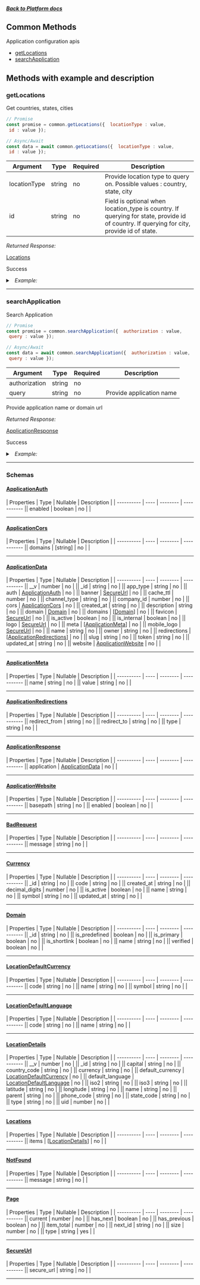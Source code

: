 




##### [Back to Platform docs](./README.md)

## Common Methods
Application configuration apis

* [getLocations](#getlocations)
* [searchApplication](#searchapplication)



## Methods with example and description




### getLocations
Get countries, states, cities



```javascript
// Promise
const promise = common.getLocations({  locationType : value,
 id : value });

// Async/Await
const data = await common.getLocations({  locationType : value,
 id : value });
```





| Argument  |  Type  | Required | Description |
| --------- | -----  | -------- | ----------- |  
| locationType | string | no | Provide location type to query on. Possible values : country, state, city |    
| id | string | no | Field is optional when location_type is country. If querying for state, provide id of country. If querying for city, provide id of state. |  





*Returned Response:*




[Locations](#Locations)

Success




<details>
<summary><i>&nbsp; Example:</i></summary>

```json

```
</details>









---


### searchApplication
Search Application



```javascript
// Promise
const promise = common.searchApplication({  authorization : value,
 query : value });

// Async/Await
const data = await common.searchApplication({  authorization : value,
 query : value });
```





| Argument  |  Type  | Required | Description |
| --------- | -----  | -------- | ----------- |  
| authorization | string | no |  |    
| query | string | no | Provide application name |  



Provide application name or domain url

*Returned Response:*




[ApplicationResponse](#ApplicationResponse)

Success




<details>
<summary><i>&nbsp; Example:</i></summary>

```json
{
  "application": {
    "website": {
      "enabled": true,
      "basepath": "/"
    },
    "cors": {
      "domains": []
    },
    "auth": {
      "enabled": true
    },
    "description": "test",
    "channel_type": "store",
    "cache_ttl": -1,
    "internal": false,
    "is_active": true,
    "mode": "live",
    "_id": "620b931ee7bfb11f910bf4a3",
    "company_id": 2,
    "name": "test",
    "owner": "5b9b98150df588546aaea6d2",
    "logo": {
      "secure_url": "https://hdn-1.addsale.com/x0/company/164/applications/5efc9913f474c329718e3690/application/pictures/free-logo/original/olqHM8LNr-JioMart-Groceries.png"
    },
    "favicon": {
      "secure_url": "https://hdn-1.addsale.com/x0/company/164/applications/5efc9913f474c329718e3690/application/pictures/free-logo/original/olqHM8LNr-JioMart-Groceries.png"
    },
    "banner": {
      "secure_url": "https://hdn-1.addsale.com/x0/company/164/applications/5efc9913f474c329718e3690/application/pictures/landscape-banner/original/D2fr98CUH-JioMart-Groceries.png"
    },
    "token": "tPQv0nc23",
    "tokens": [
      {
        "token": "tPQv0nc23",
        "created_at": "2022-02-15T11:48:46.909Z"
      }
    ],
    "domains": [
      {
        "verified": true,
        "is_primary": true,
        "is_shortlink": true,
        "_id": "620b931ee7bfb11f910bf4a4",
        "name": "qckvv5lhp.hostfynd.dev"
      }
    ],
    "redirections": [],
    "meta": [],
    "created_at": "2022-02-15T11:48:46.909Z",
    "modified_at": "2022-02-15T11:48:46.909Z",
    "__v": 0,
    "domain": {
      "verified": true,
      "is_primary": true,
      "is_shortlink": true,
      "_id": "620b931ee7bfb11f910bf4a4",
      "name": "qckvv5lhp.hostfynd.dev"
    },
    "id": "620b931ee7bfb11f910bf4a3"
  }
}
```
</details>









---



### Schemas


#### [ApplicationAuth](#ApplicationAuth)

 | Properties | Type | Nullable | Description |
 | ---------- | ---- | -------- | ----------- || enabled | boolean |  no  |  |

---

#### [ApplicationCors](#ApplicationCors)

 | Properties | Type | Nullable | Description |
 | ---------- | ---- | -------- | ----------- || domains | [string] |  no  |  |

---

#### [ApplicationData](#ApplicationData)

 | Properties | Type | Nullable | Description |
 | ---------- | ---- | -------- | ----------- || __v | number |  no  |  || _id | string |  no  |  || app_type | string |  no  |  || auth | [ApplicationAuth](#ApplicationAuth) |  no  |  || banner | [SecureUrl](#SecureUrl) |  no  |  || cache_ttl | number |  no  |  || channel_type | string |  no  |  || company_id | number |  no  |  || cors | [ApplicationCors](#ApplicationCors) |  no  |  || created_at | string |  no  |  || description | string |  no  |  || domain | [Domain](#Domain) |  no  |  || domains | [[Domain](#Domain)] |  no  |  || favicon | [SecureUrl](#SecureUrl) |  no  |  || is_active | boolean |  no  |  || is_internal | boolean |  no  |  || logo | [SecureUrl](#SecureUrl) |  no  |  || meta | [[ApplicationMeta](#ApplicationMeta)] |  no  |  || mobile_logo | [SecureUrl](#SecureUrl) |  no  |  || name | string |  no  |  || owner | string |  no  |  || redirections | [[ApplicationRedirections](#ApplicationRedirections)] |  no  |  || slug | string |  no  |  || token | string |  no  |  || updated_at | string |  no  |  || website | [ApplicationWebsite](#ApplicationWebsite) |  no  |  |

---

#### [ApplicationMeta](#ApplicationMeta)

 | Properties | Type | Nullable | Description |
 | ---------- | ---- | -------- | ----------- || name | string |  no  |  || value | string |  no  |  |

---

#### [ApplicationRedirections](#ApplicationRedirections)

 | Properties | Type | Nullable | Description |
 | ---------- | ---- | -------- | ----------- || redirect_from | string |  no  |  || redirect_to | string |  no  |  || type | string |  no  |  |

---

#### [ApplicationResponse](#ApplicationResponse)

 | Properties | Type | Nullable | Description |
 | ---------- | ---- | -------- | ----------- || application | [ApplicationData](#ApplicationData) |  no  |  |

---

#### [ApplicationWebsite](#ApplicationWebsite)

 | Properties | Type | Nullable | Description |
 | ---------- | ---- | -------- | ----------- || basepath | string |  no  |  || enabled | boolean |  no  |  |

---

#### [BadRequest](#BadRequest)

 | Properties | Type | Nullable | Description |
 | ---------- | ---- | -------- | ----------- || message | string |  no  |  |

---

#### [Currency](#Currency)

 | Properties | Type | Nullable | Description |
 | ---------- | ---- | -------- | ----------- || _id | string |  no  |  || code | string |  no  |  || created_at | string |  no  |  || decimal_digits | number |  no  |  || is_active | boolean |  no  |  || name | string |  no  |  || symbol | string |  no  |  || updated_at | string |  no  |  |

---

#### [Domain](#Domain)

 | Properties | Type | Nullable | Description |
 | ---------- | ---- | -------- | ----------- || _id | string |  no  |  || is_predefined | boolean |  no  |  || is_primary | boolean |  no  |  || is_shortlink | boolean |  no  |  || name | string |  no  |  || verified | boolean |  no  |  |

---

#### [LocationDefaultCurrency](#LocationDefaultCurrency)

 | Properties | Type | Nullable | Description |
 | ---------- | ---- | -------- | ----------- || code | string |  no  |  || name | string |  no  |  || symbol | string |  no  |  |

---

#### [LocationDefaultLanguage](#LocationDefaultLanguage)

 | Properties | Type | Nullable | Description |
 | ---------- | ---- | -------- | ----------- || code | string |  no  |  || name | string |  no  |  |

---

#### [LocationDetails](#LocationDetails)

 | Properties | Type | Nullable | Description |
 | ---------- | ---- | -------- | ----------- || __v | number |  no  |  || _id | string |  no  |  || capital | string |  no  |  || country_code | string |  no  |  || currency | string |  no  |  || default_currency | [LocationDefaultCurrency](#LocationDefaultCurrency) |  no  |  || default_language | [LocationDefaultLanguage](#LocationDefaultLanguage) |  no  |  || iso2 | string |  no  |  || iso3 | string |  no  |  || latitude | string |  no  |  || longitude | string |  no  |  || name | string |  no  |  || parent | string |  no  |  || phone_code | string |  no  |  || state_code | string |  no  |  || type | string |  no  |  || uid | number |  no  |  |

---

#### [Locations](#Locations)

 | Properties | Type | Nullable | Description |
 | ---------- | ---- | -------- | ----------- || items | [[LocationDetails](#LocationDetails)] |  no  |  |

---

#### [NotFound](#NotFound)

 | Properties | Type | Nullable | Description |
 | ---------- | ---- | -------- | ----------- || message | string |  no  |  |

---

#### [Page](#Page)

 | Properties | Type | Nullable | Description |
 | ---------- | ---- | -------- | ----------- || current | number |  no  |  || has_next | boolean |  no  |  || has_previous | boolean |  no  |  || item_total | number |  no  |  || next_id | string |  no  |  || size | number |  no  |  || type | string |  yes  |  |

---

#### [SecureUrl](#SecureUrl)

 | Properties | Type | Nullable | Description |
 | ---------- | ---- | -------- | ----------- || secure_url | string |  no  |  |

---




